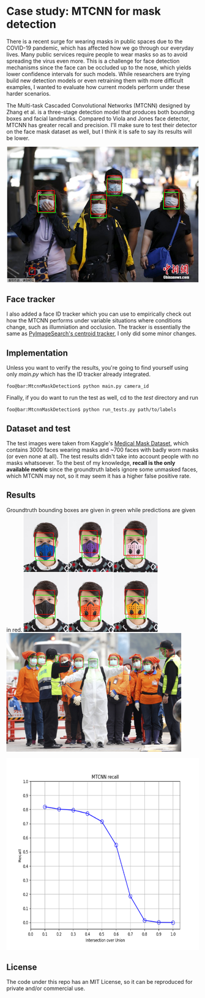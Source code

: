 # Case study: MTCNN for mask detection
There is a recent surge for wearing masks in public spaces due to the COVID-19 pandemic, which has affected how we go through our everyday lives. Many public services require people to wear masks so as to avoid spreading the virus even more. This is a challenge for face detection mechanisms since the face can be occluded up to the nose, which yields lower confidence intervals for such models. While researchers are trying build new detection models or even retraining them with more difficult examples, I wanted to evaluate how current models perform under these harder scenarios.

The Multi-task Cascaded Convolutional Networks (MTCNN) designed by Zhang et al. is a three-stage detection model that produces both bounding boxes and facial landmarks. Compared to Viola and Jones face detector, MTCNN has greater recall and precision. I'll make sure to test their detector on the face mask dataset as well, but I think it is safe to say its results will be lower.

<p align="center"><img src="test/results/101d6660a8974050b613dd2e6bd59390.jpg" alt="sample image" width="500"/></p>

## Face tracker
I also added a face ID tracker which you can use to empirically check out how the MTCNN performs under variable situations where conditions change, such as illumniation and occlusion. The tracker is essentially the same as [PyImageSearch's centroid tracker](https://www.pyimagesearch.com/2018/07/23/simple-object-tracking-with-opencv/), I only did some minor changes.

## Implementation
Unless you want to verify the results, you're going to find yourself using only *main.py* which has the ID tracker already integrated.
```console
foo@bar:MtcnnMaskDetection$ python main.py camera_id
```
Finally, if you do want to run the test as well, cd to the *test* directory and run
```console
foo@bar:MtcnnMaskDetection$ python run_tests.py path/to/labels
```

## Dataset and test
The test images were taken from Kaggle's [Medical Mask Dataset](https://www.kaggle.com/vtech6/medical-masks-dataset), which contains 3000 faces wearing masks and ~700 faces with badly worn masks (or even none at all). The test results didn't take into account people with no masks whatsoever. To the best of my knowledge, **recall is the only available metric** since the groundtruth labels ignore some unmasked faces, which MTCNN may not, so it may seem it has a higher false positive rate.

## Results
Groundtruth bounding boxes are given in green while predictions are given in red.
<img src="test/results/Smog-Mask-PM2-5-Carbon-Filter-Face-Masks-Fog-Dust-Air-Cleaner-anti-pollution-Face-Protector.jpg" alt="Easy example" width="350"/>
<img src="test/results/AP_20039189423521.jpg" alt="Hard example" height="309"/>

<p align="center"><img src="test/results/recall.png" alt="recall as function of IoU" height="500"/></p>

## License
The code under this repo has an MIT License, so it can be reproduced for private and/or commercial use.
